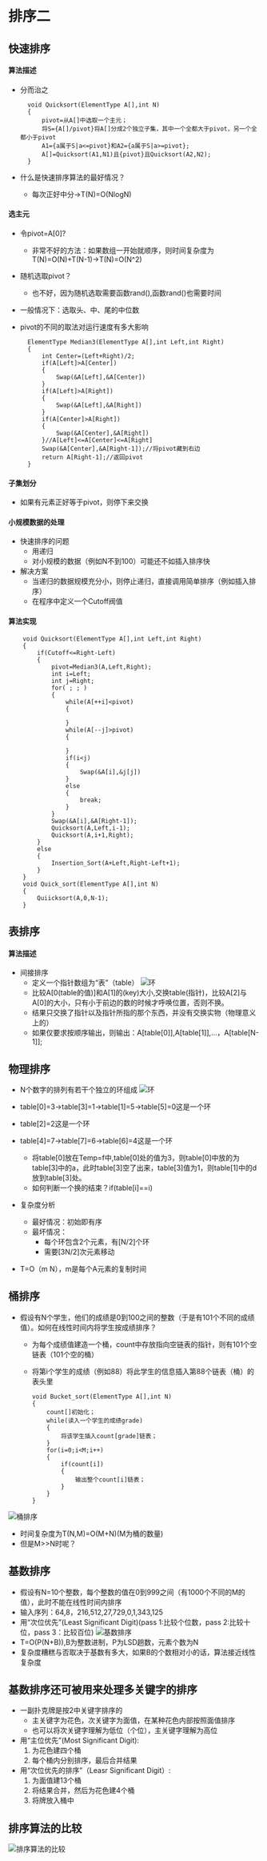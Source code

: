 # 排序二
## 快速排序
#### 算法描述
* 分而治之

        void Quicksort(ElementType A[],int N)
        {
            pivot=从A[]中选取一个主元；
            将S={A[]/pivot}将A[]分成2个独立子集，其中一个全都大于pivot，另一个全都小于pivot
            A1={a属于S|a<=pivot}和A2={a属于S|a>=pivot};
            A[]=Quicksort(A1,N1)且{pivot}且Quicksort(A2,N2);
        }
* 什么是快速排序算法的最好情况？
  * 每次正好中分->T(N)=O(NlogN)

#### 选主元
* 令pivot=A[0]?
  * 非常不好的方法：如果数组一开始就顺序，则时间复杂度为T(N)=O(N)+T(N-1)->T(N)=O(N^2)
* 随机选取pivot？
  * 也不好，因为随机选取需要函数rand(),函数rand()也需要时间
* 一般情况下：选取头、中、尾的中位数
* pivot的不同的取法对运行速度有多大影响

        ElementType Median3(ElementType A[],int Left,int Right)
        {
            int Center=(Left+Right)/2;
            if(A[Left]>A[Center])
            {
                Swap(&A[Left],&A[Center])
            }
            if(A[Left]>A[Right])
            {
                Swap(&A[Left],&A[Right])
            }
            if(A[Center]>A[Right])
            {
                Swap(&A[Center],&A[Right])
            }//A[Left]<=A[Center]<=A[Right]
            Swap(&A[Center],&A[Right-1]);//将pivot藏到右边
            return A[Right-1];//返回pivot
        }
#### 子集划分
* 如果有元素正好等于pivot，则停下来交换
#### 小规模数据的处理
* 快速排序的问题
  * 用递归
  * 对小规模的数据（例如N不到100）可能还不如插入排序快
* 解决方案
  * 当递归的数据规模充分小，则停止递归，直接调用简单排序（例如插入排序）
  * 在程序中定义一个Cutoff阀值
#### 算法实现

        void Quicksort(ElementType A[],int Left,int Right)
        {
            if(Cutoff<=Right-Left)
            {
                pivot=Median3(A,Left,Right);
                int i=Left;
                int j=Right;
                for( ; ; )
                {
                    while(A[++i]<pivot)
                    {

                    }
                    while(A[--j]>pivot)
                    {

                    }
                    if(i<j)
                    {
                        Swap(&A[i],&j[j])
                    }
                    else
                    {
                        break;
                    }
                }
                Swap(&A[i],&A[Right-1]);
                Quicksort(A,Left,i-1);
                Quicksort(A,i+1,Right);
            }
            else
            {
                Insertion_Sort(A+Left,Right-Left+1);
            }
        }
        void Quick_sort(ElementType A[],int N)
        {
            Quiicksort(A,0,N-1);
        }

## 表排序
#### 算法描述
* 间接排序
  * 定义一个指针数组为“表”（table）
  ![环](环.png)
  * 比较A[0(table的值)]和A[1]的(key)大小,交换table(指针)，比较A[2]与A[0]的大小，只有小于前边的数的时候才呼唤位置，否则不换。
  * 结果只交换了指针以及指针所指的那个东西，并没有交换实物（物理意义上的）
  * 如果仅要求按顺序输出，则输出：A[table[0]],A[table[1]],...，A[table[N-1]];
## 物理排序
* N个数字的排列有若干个独立的环组成
![环](环.png)
* table[0]=3->table[3]=1->table[1]=5->table[5]=0这是一个环
* table[2]=2这是一个环
* table[4]=7->table[7]=6->table[6]=4这是一个环
  * 将table[0]放在Temp=f中,table[0]处的值为3，则table[0]中放的为table[3]中的a，此时table[3]空了出来，table[3]值为1，则table[1]中的d放到table[3]处。
  * 如何判断一个换的结束？if(table[i]==i)
* 复杂度分析
  * 最好情况：初始即有序
  * 最坏情况：
    * 每个环包含2个元素，有[N/2]个环
    * 需要[3N/2]次元素移动

* T=O（m N），m是每个A元素的复制时间


## 桶排序
* 假设有N个学生，他们的成绩是0到100之间的整数（于是有101个不同的成绩值）。如何在线性时间内将学生按成绩排序？
  * 为每个成绩值建造一个桶，count中存放指向空链表的指针，则有101个空链表（101个空的桶）
  * 将第i个学生的成绩（例如88）将此学生的信息插入第88个链表（桶）的表头里

        void Bucket_sort(ElementType A[],int N)
        {
            count[]初始化；
            while(读入一个学生的成绩grade)
            {
                将该学生插入count[grade]链表；
            }
            for(i=0;i<M;i++)
            {
                if(count[i])
                {
                    输出整个count[i]链表；
                }
            }
        }
![桶排序](桶排序.png)
* 时间复杂度为T(N,M)=O(M+N)(M为桶的数量)
* 但是M>>N时呢？

## 基数排序
* 假设有N=10个整数，每个整数的值在0到999之间（有1000个不同的M的值），此时不能在线性时间内排序
* 输入序列：64,8，216,512,27,729,0,1,343,125
* 用“次位优先”(Least Significant Digit)(pass 1:比较个位数，pass 2:比较十位，pass 3：比较百位)
![基数排序](基数排序.png)
* T=O(P(N+B)),B为整数进制，P为LSD趟数，元素个数为N
* 复杂度糟糕与否取决于基数有多大，如果B的个数相对小的话，算法接近线性复杂度

## 基数排序还可被用来处理多关键字的排序
* 一副扑克牌是按2中关键字排序的
  * 主关键字为花色，次关键字为面值，在某种花色内部按照面值排序
  * 也可以将次关键字理解为低位（个位），主关键字理解为高位
* 用“主位优先”(Most Significant Digit):
    1. 为花色建四个桶
    1. 每个桶内分别排序，最后合并结果
* 用“次位优先的排序”（Leasr Significant Digit）:
    1. 为面值建13个桶
    1. 将结果合并，然后为花色建4个桶
    2. 将牌放入桶中

## 排序算法的比较
![排序算法的比较](排序算法的比较.png)